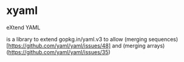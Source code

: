 # xyaml

eXtend YAML

is a library to extend gopkg.in/yaml.v3 to allow (merging sequences)[https://github.com/yaml/yaml/issues/48] and (merging arrays)(https://github.com/yaml/yaml/issues/35)